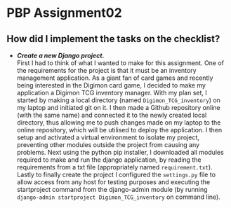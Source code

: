 # PBP Assignment02 

## How did I implement the tasks on the checklist?
* ***Create a new Django project.*** <br>
First I had to think of what I wanted to make for this assignment. One of the requirements for the project is that it must be an inventory management application. As a giant fan of card games and recently being
interested in the Digimon card game, I decided to make my application a Digimon TCG inventory manager. With my plan set, I started by making a local directory (named `Digimon_TCG_inventory`) on my laptop and
initiated git on it. I then made a Github repository online (with the same name) and connected it to the newly created local directory, thus allowing me to push changes made on my laptop to the online repository,
which will be utilised to deploy the application. I then setup and activated a virtual environment to isolate my project, preventing other modules outside the project from causing any problems. Next using the
python pip installer, I downloaded all modules required to make and run the django application, by reading the requirements from a txt file (appropriately named `requirement.txt`). Lastly to finally create the
project I configured the `settings.py` file to allow access from any host for testing purposes and executing the startproject command from the django-admin module (by running `django-admin startproject
Digimon_TCG_inventory` on command line).
